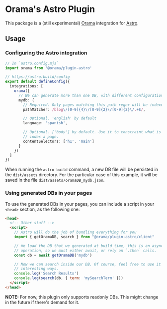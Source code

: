 # Orama's Astro Plugin

This package is a (still experimental) [Orama](https://oramasearch.com) integration for
[Astro](https://astro.build).

## Usage

### Configuring the Astro integration

```typescript
// In `astro.config.mjs`
import orama from '@orama/plugin-astro'

// https://astro.build/config
export default defineConfig({
  integrations: [
    orama({
      // We can generate more than one DB, with different configurations
      mydb: {
        // Required. Only pages matching this path regex will be indexed
        pathMatcher: /blog\/[0-9]{4}\/[0-9]{2}\/[0-9]{2}\/.+$/,

        // Optional. 'english' by default
        language: 'spanish',

        // Optional. ['body'] by default. Use it to constraint what is used to
        // index a page.
        contentSelectors: ['h1', 'main']
      }
    })
  ]
})
```

When running the `astro build` command, a new DB file will be persisted in the
`dist/assets` directory. For the particular case of this example, it will be
saved in the file `dist/assets/oramaDB_mydb.json`.

### Using generated DBs in your pages

To use the generated DBs in your pages, you can include a script in your
`<head>` section, as the following one:

```html
<head>
  <!-- Other stuff -->
  <script>
    // Astro will do the job of bundling everything for you
    import { getOramaDB, search } from "@orama/plugin-astro/client"

    // We load the DB that we generated at build time, this is an asynchronous
    // operation, so we must either await, or rely on `.then` calls.
    const db = await getOramaDB('mydb')

    // Now we can search inside our DB. Of course, feel free to use it in more
    // interesting ways.
    console.log('Search Results')
    console.log(search(db, { term: 'mySearchTerm' }))
  </script>
</head>
```

**NOTE:** For now, this plugin only supports readonly DBs. This might change in
the future if there's demand for it.
